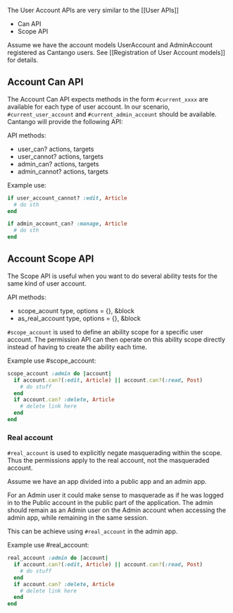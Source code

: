 The User Account APIs are very similar to the [[User APIs]]

* Can API
* Scope API

Assume we have the account models UserAccount and AdminAccount registered as Cantango users.
See [[Registration of User Account models]] for details.

## Account Can API

The Account Can API expects methods in the form `#current_xxxx` are available for each type of user account.
In our scenario, `#current_user_account` and `#current_admin_account` should be available.
Cantango will provide the following API:

API methods:

* user_can? actions, targets
* user_cannot? actions, targets
* admin_can? actions, targets
* admin_cannot? actions, targets

Example use:

```ruby
if user_account_cannot? :edit, Article
  # do sth
end
```

```ruby
if admin_account_can? :manage, Article
  # do sth
end
```

## Account Scope API

The Scope API is useful when you want to do several ability tests for the same kind of user account.

API methods:
* scope_acount type, options = {}, &block
* as_real_account type, options = {}, &block

`#scope_account` is used to define an ability scope for a specific user account. The
permission API can then operate on this ability scope directly instead
of having to create the ability each time.

Example use #scope_account:

```ruby
scope_account :admin do |account|
  if account.can?(:edit, Article) || account.can?(:read, Post)
    # do stuff
  end
  if account.can? :delete, Article
    # delete link here
  end
end
```

### Real account

`#real_account` is used to explicitly negate masquerading within the scope.
Thus the permissions apply to the real account, not the masqueraded account.

Assume we have an app divided into a public app and an admin app.

For an Admin user it could make sense to masquerade as if he was logged
in to the Public account in the public part of the application. 
The admin should remain as an Admin user on the Admin account when
accessing the admin app, while remaining in the same session.

This can be achieve using `#real_account` in the admin app.

Example use #real_account:

```ruby
real_account :admin do |account|
  if account.can?(:edit, Article) || account.can?(:read, Post)
    # do stuff
  end
  if account.can? :delete, Article
    # delete link here
  end
end
```


